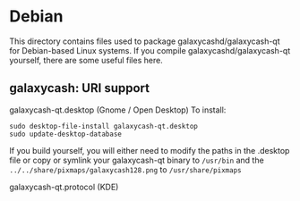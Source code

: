 
Debian
====================
This directory contains files used to package galaxycashd/galaxycash-qt
for Debian-based Linux systems. If you compile galaxycashd/galaxycash-qt yourself, there are some useful files here.

## galaxycash: URI support ##


galaxycash-qt.desktop  (Gnome / Open Desktop)
To install:

	sudo desktop-file-install galaxycash-qt.desktop
	sudo update-desktop-database

If you build yourself, you will either need to modify the paths in
the .desktop file or copy or symlink your galaxycash-qt binary to `/usr/bin`
and the `../../share/pixmaps/galaxycash128.png` to `/usr/share/pixmaps`

galaxycash-qt.protocol (KDE)

